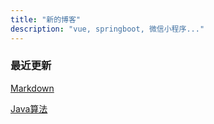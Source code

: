 ```yaml
---
title: "新的博客"
description: "vue, springboot, 微信小程序..."
---
```


### 最近更新
[Markdown](/%E8%AF%AD%E8%A8%80%E7%B1%BB/Markdown/)

[Java算法](/语言类/Java系/java算法/)


